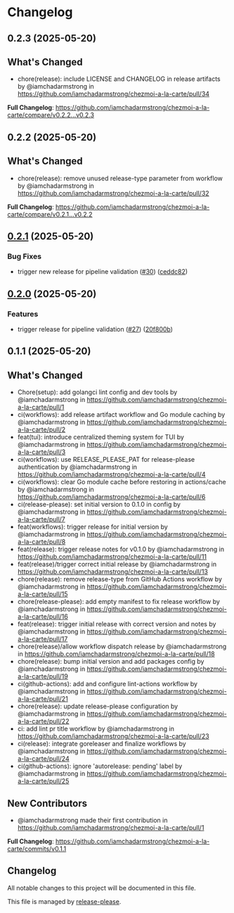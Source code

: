 # Changelog

## 0.2.3 (2025-05-20)

## What's Changed
* chore(release): include LICENSE and CHANGELOG in release artifacts by @iamchadarmstrong in https://github.com/iamchadarmstrong/chezmoi-a-la-carte/pull/34


**Full Changelog**: https://github.com/iamchadarmstrong/chezmoi-a-la-carte/compare/v0.2.2...v0.2.3

## 0.2.2 (2025-05-20)

## What's Changed
* chore(release): remove unused release-type parameter from workflow by @iamchadarmstrong in https://github.com/iamchadarmstrong/chezmoi-a-la-carte/pull/32


**Full Changelog**: https://github.com/iamchadarmstrong/chezmoi-a-la-carte/compare/v0.2.1...v0.2.2

## [0.2.1](https://github.com/iamchadarmstrong/chezmoi-a-la-carte/compare/v0.2.0...v0.2.1) (2025-05-20)


### Bug Fixes

* trigger new release for pipeline validation ([#30](https://github.com/iamchadarmstrong/chezmoi-a-la-carte/issues/30)) ([ceddc82](https://github.com/iamchadarmstrong/chezmoi-a-la-carte/commit/ceddc82362c9fda6f3720d557594b9130d1e0eb7))

## [0.2.0](https://github.com/iamchadarmstrong/chezmoi-a-la-carte/compare/v0.1.1...v0.2.0) (2025-05-20)


### Features

* trigger release for pipeline validation ([#27](https://github.com/iamchadarmstrong/chezmoi-a-la-carte/issues/27)) ([20f800b](https://github.com/iamchadarmstrong/chezmoi-a-la-carte/commit/20f800b28a850d4e121b2a1fe11b43b32cbcf908))

## 0.1.1 (2025-05-20)

## What's Changed
* Chore(setup): add golangci lint config and dev tools by @iamchadarmstrong in https://github.com/iamchadarmstrong/chezmoi-a-la-carte/pull/1
* ci(workflows): add release artifact workflow and Go module caching by @iamchadarmstrong in https://github.com/iamchadarmstrong/chezmoi-a-la-carte/pull/2
* feat(tui): introduce centralized theming system for TUI by @iamchadarmstrong in https://github.com/iamchadarmstrong/chezmoi-a-la-carte/pull/3
* ci(workflows): use RELEASE_PLEASE_PAT for release-please authentication by @iamchadarmstrong in https://github.com/iamchadarmstrong/chezmoi-a-la-carte/pull/4
* ci(workflows): clear Go module cache before restoring in actions/cache by @iamchadarmstrong in https://github.com/iamchadarmstrong/chezmoi-a-la-carte/pull/6
* ci(release-please): set initial version to 0.1.0 in config by @iamchadarmstrong in https://github.com/iamchadarmstrong/chezmoi-a-la-carte/pull/7
* feat(workflows): trigger release for initial version by @iamchadarmstrong in https://github.com/iamchadarmstrong/chezmoi-a-la-carte/pull/8
* feat(release): trigger release notes for v0.1.0 by @iamchadarmstrong in https://github.com/iamchadarmstrong/chezmoi-a-la-carte/pull/11
* feat(release)/trigger correct initial release by @iamchadarmstrong in https://github.com/iamchadarmstrong/chezmoi-a-la-carte/pull/13
* chore(release): remove release-type from GitHub Actions workflow by @iamchadarmstrong in https://github.com/iamchadarmstrong/chezmoi-a-la-carte/pull/15
* chore(release-please): add empty manifest to fix release workflow by @iamchadarmstrong in https://github.com/iamchadarmstrong/chezmoi-a-la-carte/pull/16
* feat(release): trigger initial release with correct version and notes by @iamchadarmstrong in https://github.com/iamchadarmstrong/chezmoi-a-la-carte/pull/17
* chore(release)/allow workflow dispatch release by @iamchadarmstrong in https://github.com/iamchadarmstrong/chezmoi-a-la-carte/pull/18
* chore(release): bump initial version and add packages config by @iamchadarmstrong in https://github.com/iamchadarmstrong/chezmoi-a-la-carte/pull/19
* ci(github-actions): add and configure lint-actions workflow by @iamchadarmstrong in https://github.com/iamchadarmstrong/chezmoi-a-la-carte/pull/21
* chore(release): update release-please configuration by @iamchadarmstrong in https://github.com/iamchadarmstrong/chezmoi-a-la-carte/pull/22
* ci: add lint pr title workflow by @iamchadarmstrong in https://github.com/iamchadarmstrong/chezmoi-a-la-carte/pull/23
* ci(release): integrate goreleaser and finalize workflows by @iamchadarmstrong in https://github.com/iamchadarmstrong/chezmoi-a-la-carte/pull/24
* ci(github-actions):  ignore 'autorelease: pending' label by @iamchadarmstrong in https://github.com/iamchadarmstrong/chezmoi-a-la-carte/pull/25

## New Contributors
* @iamchadarmstrong made their first contribution in https://github.com/iamchadarmstrong/chezmoi-a-la-carte/pull/1

**Full Changelog**: https://github.com/iamchadarmstrong/chezmoi-a-la-carte/commits/v0.1.1

## Changelog

All notable changes to this project will be documented in this file.

This file is managed by [release-please](https://github.com/googleapis/release-please-action).
